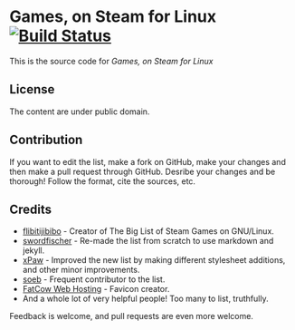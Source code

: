 Games, on Steam for Linux [![Build Status](https://travis-ci.org/SteamDatabase/SteamLinux.png?branch=gh-pages)](https://travis-ci.org/SteamDatabase/SteamLinux)
=========================
This is the source code for *Games, on Steam for Linux*

License
-------
The content are under public domain.

Contribution
------------
If you want to edit the list, make a fork on GitHub, make your changes and then make a pull request through GitHub. Desribe your changes and be thorough! Follow the format, cite the sources, etc.

Credits
-------
- [flibitijibibo](https://github.com/flibitijibibo) - Creator of The Big List of Steam Games on GNU/Linux.
- [swordfischer](https://github.com/swordfischer) - Re-made the list from scratch to use markdown and jekyll.
- [xPaw](https://github.com/xPaw) - Improved the new list by making different stylesheet additions, and other minor improvements.
- [soeb](https://github.com/soeb) - Frequent contributor to the list.
- [FatCow Web Hosting](http://www.fatcow.com/) - Favicon creator.
- And a whole lot of very helpful people! Too many to list, truthfully.

Feedback is welcome, and pull requests are even more welcome.
